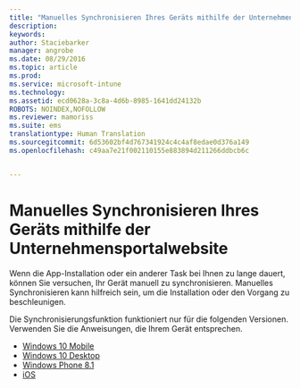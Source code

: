 ```yaml
---
title: "Manuelles Synchronisieren Ihres Geräts mithilfe der Unternehmensportalwebsite | Microsoft Intune"
description: 
keywords: 
author: Staciebarker
manager: angrobe
ms.date: 08/29/2016
ms.topic: article
ms.prod: 
ms.service: microsoft-intune
ms.technology: 
ms.assetid: ecd0628a-3c8a-4d6b-8985-1641dd24132b
ROBOTS: NOINDEX,NOFOLLOW
ms.reviewer: mamoriss
ms.suite: ems
translationtype: Human Translation
ms.sourcegitcommit: 6d53602bf4d767341924c4c4af8edae0d376a149
ms.openlocfilehash: c49aa7e21f002110155e883894d211266ddbcb6c


---
```



# Manuelles Synchronisieren Ihres Geräts mithilfe der Unternehmensportalwebsite

Wenn die App-Installation oder ein anderer Task bei Ihnen zu lange dauert, können Sie versuchen, Ihr Gerät manuell zu synchronisieren. Manuelles Synchronisieren kann hilfreich sein, um die Installation oder den Vorgang zu beschleunigen.

Die Synchronisierungsfunktion funktioniert nur für die folgenden Versionen. Verwenden Sie die Anweisungen, die Ihrem Gerät entsprechen.

* [Windows 10 Mobile](sync-your-device-manually-windows.md#windows-10-mobile)
* [Windows 10 Desktop](sync-your-device-manually-windows.md#windows-10-desktop)
* [Windows Phone 8.1](sync-your-device-manually-windows.md#windows-phone-8-1)
* [iOS](sync-your-device-manually-ios.md)



<!--HONumber=Oct16_HO2-->


